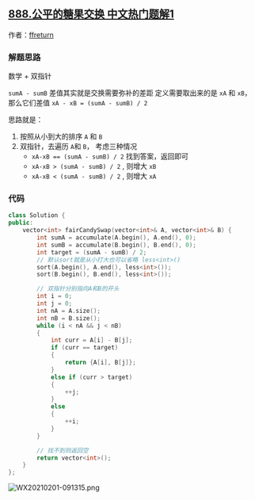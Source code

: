 ## [888.公平的糖果交换 中文热门题解1](https://leetcode.cn/problems/fair-candy-swap/solutions/100000/cji-hu-shuang-bai-de-shuang-zhi-zhen-jie-a68h)

作者：[ffreturn](https://leetcode.cn/u/ffreturn)

### 解题思路
数学 + 双指针

`sumA - sumB` 差值其实就是交换需要弥补的差距
定义需要取出来的是 `xA` 和 `xB`， 那么它们差值 `xA - xB = (sumA - sumB) / 2`

思路就是：
1. 按照从小到大的排序 `A` 和 `B` 
2. 双指针，去遍历 `A`和 `B`， 考虑三种情况
     - `xA-xB == (sumA - sumB) / 2` 找到答案，返回即可
     - `xA-xB > (sumA - sumB) / 2` , 则增大 `xB`
     - `xA-xB < (sumA - sumB) / 2` , 则增大 `xA`

### 代码

```C++ []
class Solution {
public:
    vector<int> fairCandySwap(vector<int>& A, vector<int>& B) {
        int sumA = accumulate(A.begin(), A.end(), 0);
        int sumB = accumulate(B.begin(), B.end(), 0);
        int target = (sumA - sumB) / 2;
        // 默认sort就是从小打大也可以省略 less<int>()
        sort(A.begin(), A.end(), less<int>());
        sort(B.begin(), B.end(), less<int>());

        // 双指针分别指向A和B的开头
        int i = 0;
        int j = 0;
        int nA = A.size();
        int nB = B.size();
        while (i < nA && j < nB)
        {
            int curr = A[i] - B[j];
            if (curr == target)
            {
                return {A[i], B[j]};
            }
            else if (curr > target)
            {
                ++j;
            }
            else
            {
                ++i;
            }
        }

        // 找不到则返回空
        return vector<int>();
    }
};
```
![WX20210201-091315.png](https://pic.leetcode-cn.com/1612142021-egbSqM-WX20210201-091315.png)
